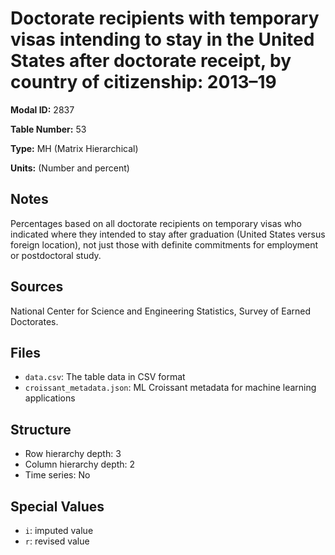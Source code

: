 # Doctorate recipients with temporary visas intending to stay in the United States after doctorate receipt, by country of citizenship: 2013&#8211;19

**Modal ID:** 2837

**Table Number:** 53

**Type:** MH (Matrix Hierarchical)

**Units:** (Number and percent)

## Notes

Percentages based on all doctorate recipients on temporary visas who indicated where they intended to stay after graduation (United States versus foreign location), not just those with definite commitments for employment or postdoctoral study.

## Sources

National Center for Science and Engineering Statistics, Survey of Earned Doctorates.

## Files

- `data.csv`: The table data in CSV format
- `croissant_metadata.json`: ML Croissant metadata for machine learning applications

## Structure

- Row hierarchy depth: 3
- Column hierarchy depth: 2
- Time series: No

## Special Values

- `i`: imputed value
- `r`: revised value
